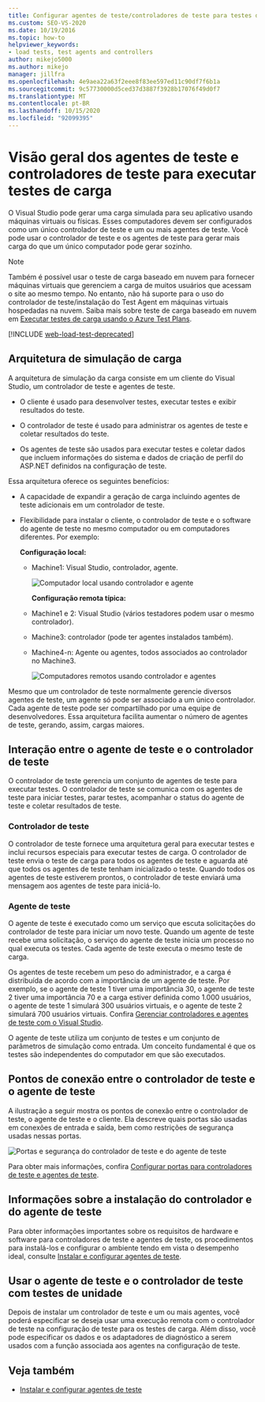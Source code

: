 ```yaml
---
title: Configurar agentes de teste/controladores de teste para testes de carga
ms.custom: SEO-VS-2020
ms.date: 10/19/2016
ms.topic: how-to
helpviewer_keywords:
- load tests, test agents and controllers
author: mikejo5000
ms.author: mikejo
manager: jillfra
ms.openlocfilehash: 4e9aea22a63f2eee8f83ee597ed11c90df7f6b1a
ms.sourcegitcommit: 9c57730000d5ced37d3887f3928b17076f49d0f7
ms.translationtype: MT
ms.contentlocale: pt-BR
ms.lasthandoff: 10/15/2020
ms.locfileid: "92099395"
---
```

# <a name="overview-of-test-agents-and-test-controllers-for-running-load-tests"></a>Visão geral dos agentes de teste e controladores de teste para executar testes de carga

O Visual Studio pode gerar uma carga simulada para seu aplicativo usando máquinas virtuais ou físicas. Esses computadores devem ser configurados como um único controlador de teste e um ou mais agentes de teste. Você pode usar o controlador de teste e os agentes de teste para gerar mais carga do que um único computador pode gerar sozinho.

> [!NOTE]
> Também é possível usar o teste de carga baseado em nuvem para fornecer máquinas virtuais que gerenciem a carga de muitos usuários que acessam o site ao mesmo tempo. No entanto, não há suporte para o uso do controlador de teste/instalação do Test Agent em máquinas virtuais hospedadas na nuvem. Saiba mais sobre teste de carga baseado em nuvem em [Executar testes de carga usando o Azure Test Plans](/azure/devops/test/load-test/get-started-simple-cloud-load-test?view=vsts&preserve-view=true).

[!INCLUDE [web-load-test-deprecated](includes/web-load-test-deprecated.md)]

## <a name="load-simulation-architecture"></a>Arquitetura de simulação de carga

A arquitetura de simulação da carga consiste em um cliente do Visual Studio, um controlador de teste e agentes de teste.

- O cliente é usado para desenvolver testes, executar testes e exibir resultados do teste.

- O controlador de teste é usado para administrar os agentes de teste e coletar resultados do teste.

- Os agentes de teste são usados para executar testes e coletar dados que incluem informações do sistema e dados de criação de perfil do ASP.NET definidos na configuração de teste.

Essa arquitetura oferece os seguintes benefícios:

- A capacidade de expandir a geração de carga incluindo agentes de teste adicionais em um controlador de teste.

- Flexibilidade para instalar o cliente, o controlador de teste e o software do agente de teste no mesmo computador ou em computadores diferentes. Por exemplo:

   **Configuração local:**

  - Machine1: Visual Studio, controlador, agente.

    ![Computador local usando controlador e agente](./media/load-test-configa.png)

    **Configuração remota típica:**

  - Machine1 e 2: Visual Studio (vários testadores podem usar o mesmo controlador).

  - Machine3: controlador (pode ter agentes instalados também).

  - Machine4-n: Agente ou agentes, todos associados ao controlador no Machine3.

    ![Computadores remotos usando controlador e agentes](./media/load-test-configb.png)

Mesmo que um controlador de teste normalmente gerencie diversos agentes de teste, um agente só pode ser associado a um único controlador. Cada agente de teste pode ser compartilhado por uma equipe de desenvolvedores. Essa arquitetura facilita aumentar o número de agentes de teste, gerando, assim, cargas maiores.

## <a name="test-agent-and-test-controller-interaction"></a>Interação entre o agente de teste e o controlador de teste

O controlador de teste gerencia um conjunto de agentes de teste para executar testes. O controlador de teste se comunica com os agentes de teste para iniciar testes, parar testes, acompanhar o status do agente de teste e coletar resultados de teste.

### <a name="test-controller"></a>Controlador de teste

O controlador de teste fornece uma arquitetura geral para executar testes e inclui recursos especiais para executar testes de carga. O controlador de teste envia o teste de carga para todos os agentes de teste e aguarda até que todos os agentes de teste tenham inicializado o teste. Quando todos os agentes de teste estiverem prontos, o controlador de teste enviará uma mensagem aos agentes de teste para iniciá-lo.

### <a name="test-agent"></a>Agente de teste

O agente de teste é executado como um serviço que escuta solicitações do controlador de teste para iniciar um novo teste. Quando um agente de teste recebe uma solicitação, o serviço do agente de teste inicia um processo no qual executa os testes. Cada agente de teste executa o mesmo teste de carga.

Os agentes de teste recebem um peso do administrador, e a carga é distribuída de acordo com a importância de um agente de teste. Por exemplo, se o agente de teste 1 tiver uma importância 30, o agente de teste 2 tiver uma importância 70 e a carga estiver definida como 1.000 usuários, o agente de teste 1 simulará 300 usuários virtuais, e o agente de teste 2 simulará 700 usuários virtuais. Confira [Gerenciar controladores e agentes de teste com o Visual Studio](../test/manage-test-controllers-and-test-agents.md).

O agente de teste utiliza um conjunto de testes e um conjunto de parâmetros de simulação como entrada. Um conceito fundamental é que os testes são independentes do computador em que são executados.

## <a name="test-controller-and-test-agent-connection-points"></a>Pontos de conexão entre o controlador de teste e o agente de teste

A ilustração a seguir mostra os pontos de conexão entre o controlador de teste, o agente de teste e o cliente. Ela descreve quais portas são usadas em conexões de entrada e saída, bem como restrições de segurança usadas nessas portas.

![Portas e segurança do controlador de teste e do agente de teste](./media/test-controller-agent-firewall.png)

Para obter mais informações, confira [Configurar portas para controladores de teste e agentes de teste](../test/configure-ports-for-test-controllers-and-test-agents.md).

## <a name="test-controller-and-agent-installation-information"></a>Informações sobre a instalação do controlador e do agente de teste

Para obter informações importantes sobre os requisitos de hardware e software para controladores de teste e agentes de teste, os procedimentos para instalá-los e configurar o ambiente tendo em vista o desempenho ideal, consulte [Instalar e configurar agentes de teste](../test/lab-management/install-configure-test-agents.md).

## <a name="use-the-test-controller-and-test-agent-with-unit-tests"></a>Usar o agente de teste e o controlador de teste com testes de unidade

Depois de instalar um controlador de teste e um ou mais agentes, você poderá especificar se deseja usar uma execução remota com o controlador de teste na configuração de teste para os testes de carga. Além disso, você pode especificar os dados e os adaptadores de diagnóstico a serem usados com a função associada aos agentes na configuração de teste.

## <a name="see-also"></a>Veja também

- [Instalar e configurar agentes de teste](../test/lab-management/install-configure-test-agents.md)
